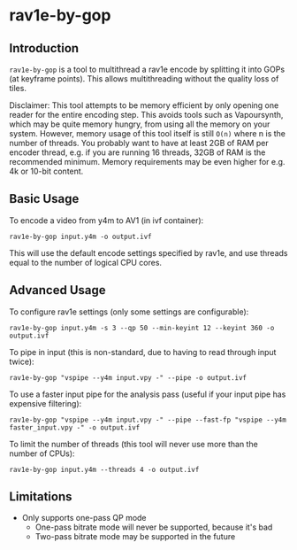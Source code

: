 # rav1e-by-gop

## Introduction

`rav1e-by-gop` is a tool to multithread a rav1e encode
by splitting it into GOPs (at keyframe points).
This allows multithreading without the quality loss of tiles.

Disclaimer: This tool attempts to be memory efficient
by only opening one reader for the entire encoding step.
This avoids tools such as Vapoursynth,
which may be quite memory hungry,
from using all the memory on your system.
However, memory usage of this tool itself
is still `O(n)` where n is the number of threads.
You probably want to have at least 2GB of RAM
per encoder thread, e.g. if you are running 16 threads,
32GB of RAM is the recommended minimum.
Memory requirements may be even higher for e.g. 4k or 10-bit content.

## Basic Usage

To encode a video from y4m to AV1 (in ivf container):

`rav1e-by-gop input.y4m -o output.ivf`

This will use the default encode settings specified by rav1e,
and use threads equal to the number of logical CPU cores.

## Advanced Usage

To configure rav1e settings (only some settings are configurable):

`rav1e-by-gop input.y4m -s 3 --qp 50 --min-keyint 12 --keyint 360 -o output.ivf`

To pipe in input
(this is non-standard,
due to having to read through input twice):

`rav1e-by-gop "vspipe --y4m input.vpy -" --pipe -o output.ivf`

To use a faster input pipe for the analysis pass
(useful if your input pipe has expensive filtering):

`rav1e-by-gop "vspipe --y4m input.vpy -" --pipe --fast-fp "vspipe --y4m faster_input.vpy -" -o output.ivf`

To limit the number of threads
(this tool will never use more than the number of CPUs):

`rav1e-by-gop input.y4m --threads 4 -o output.ivf`

## Limitations

- Only supports one-pass QP mode
  - One-pass bitrate mode will never be supported, because it's bad
  - Two-pass bitrate mode may be supported in the future
